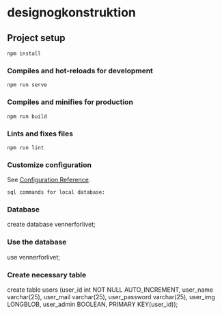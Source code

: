 # designogkonstruktion

## Project setup
```
npm install
```

### Compiles and hot-reloads for development
```
npm run serve
```

### Compiles and minifies for production
```
npm run build
```

### Lints and fixes files
```
npm run lint
```

### Customize configuration
See [Configuration Reference](https://cli.vuejs.org/config/).
```
sql commands for local database:
```

### Database
create database vennerforlivet;

### Use the database
use vennerforlivet;

### Create necessary table
create table users (user_id int NOT NULL AUTO_INCREMENT, user_name varchar(25), user_mail varchar(25), user_password varchar(25), user_img LONGBLOB, user_admin BOOLEAN, PRIMARY KEY(user_id));

